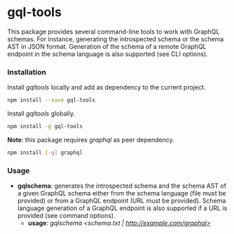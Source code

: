 # gql-tools
This package provides several command-line tools to work with GraphQL schemas. For instance, generating the
introspected schema or the schema AST in JSON format. Generation of the schema of a remote GraphQL endpoint
in the schema language is also supported (see CLI options).

### Installation
Install *gqltools* locally and add as dependency to the current project.

```sh
npm install --save gql-tools
```

Install *gqltools* globally.

```sh
npm install -g gql-tools
```

**Note**: this package requires *graphql* as peer dependency.

```sh
npm install [-g] graphql
```

### Usage
* **gqlschema**: generates the introspected schema and the schema AST of a given GraphQL schema either from the schema
language (file must be provided) or from a GraphQL endpoint (URL must be provided). Schema language generation of a
GraphQL endpoint is also supported if a URL is provided (see command options).  
  * **usage**: *gqlschema  <schema.txt | http://example.com/graphql>*
